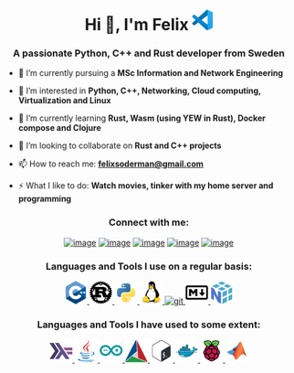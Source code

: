 <h1 align="center">Hi 👋, I'm Felix <img src="https://raw.githubusercontent.com/devicons/devicon/master/icons/vscode/vscode-original.svg" width="36px" height="36px" alt="VSCode"></h1>
<h3 align="center">A passionate Python, C++ and Rust developer from Sweden</h3>

- 🔭 I’m currently pursuing a **MSc Information and Network Engineering**

- 👀 I’m interested in **Python, C++, Networking, Cloud computing, Virtualization and Linux**

- 🌱 I’m currently learning **Rust, Wasm (using YEW in Rust), Docker compose and Clojure**

- 👯 I’m looking to collaborate on **Rust and C++ projects**

- 📫 How to reach me: **felixsoderman@gmail.com**

- ⚡ What I like to do: **Watch movies, tinker with my home server and programming**

<h3 align="center">Connect with me:</h3>
<div align="center">
  
[![image](https://img.shields.io/badge/Gmail-D14836?style=for-the-badge&logo=gmail&logoColor=white)](mailto:felixsoderman@gmail.com)
[![image](https://img.shields.io/badge/LinkedIn-0077B5?style=for-the-badge&logo=linkedin&logoColor=white)](https://www.linkedin.com/in/felixsoderman/)
[![image](https://img.shields.io/badge/Instagram-E4405F?style=for-the-badge&logo=instagram&logoColor=white)](https://www.instagram.com/felixcool200/)
[![image](https://img.shields.io/badge/Twitter-1DA1F2?style=for-the-badge&logo=twitter&logoColor=white)](https://twitter.com/felixcool200)
[![image](https://img.shields.io/badge/Discord-%235865F2.svg?style=for-the-badge&logo=discord&logoColor=white)](https://discordapp.com/users/231703062165585921)

</div>

<h3 align="center">Languages and Tools I use on a regular basis:</h3>

<p align="center"> 
  <a href="https://en.cppreference.com/w/" target="_blank"> 
    <img src="https://raw.githubusercontent.com/devicons/devicon/master/icons/cplusplus/cplusplus-original.svg" alt="cpp" width="40" height="40"/> 
  </a>
  <a href="https://www.rust-lang.org/" target="_blank"> 
    <img src="https://raw.githubusercontent.com/devicons/devicon/master/icons/rust/rust-plain.svg" alt="rust" width="40" height="40"/> 
  </a> 
  <a href="https://www.python.org" target="_blank"> 
    <img src="https://raw.githubusercontent.com/devicons/devicon/master/icons/python/python-original.svg" alt="python" width="40" height="40"/> 
  </a>  
  <a href="https://www.linux.org/" target="_blank"> 
    <img src="https://raw.githubusercontent.com/devicons/devicon/master/icons/linux/linux-original.svg" alt="linux" width="40" height="40"/> 
  </a> 
  <a href="https://git-scm.com/" target="_blank"> 
    <img src="https://www.vectorlogo.zone/logos/git-scm/git-scm-icon.svg" alt="git" width="40" height="40"/> 
  </a>
  <a href="https://www.markdownguide.org/" target="_blank"> 
    <img src="https://raw.githubusercontent.com/devicons/devicon/master/icons/markdown/markdown-original.svg" alt="markdown" width="40" height="40"/> 
  </a>
  <a href="https://numpy.org/" target="_blank"> 
    <img src="https://raw.githubusercontent.com/devicons/devicon/master/icons/numpy/numpy-original.svg" alt="numpy" width="40" height="40"/> 
  </a>
</p>


<h3 align="center">Languages and Tools I have used to some extent:</h3>

<p align="center"> 
  <a href="https://www.haskell.org/" target="_blank"> 
    <img src="https://raw.githubusercontent.com/devicons/devicon/master/icons/haskell/haskell-original.svg" alt="haskell" width="40" height="40"/> 
  </a>
  <a href="https://www.java.com/" target="_blank"> 
    <img src="https://raw.githubusercontent.com/devicons/devicon/master/icons/java/java-original.svg" alt="java" width="40" height="40"/> 
  </a>
  <a href="https://www.arduino.cc/" target="_blank"> 
    <img src="https://raw.githubusercontent.com/devicons/devicon/master/icons/arduino/arduino-original.svg" alt="arduino" width="40" height="40"/> 
  </a>
  <a href="https://cmake.org/" target="_blank"> 
    <img src="https://raw.githubusercontent.com/devicons/devicon/master/icons/cmake/cmake-original.svg" alt="cmake" width="40" height="40"/> 
  </a>
  <a href="https://www.gnu.org/software/bash/" target="_blank"> 
    <img src="https://raw.githubusercontent.com/devicons/devicon/master/icons/bash/bash-original.svg" alt="bash" width="40" height="40"/> 
  </a>
  <a href="https://www.docker.com/" target="_blank"> 
    <img src="https://raw.githubusercontent.com/devicons/devicon/master/icons/docker/docker-original.svg" alt="docker" width="40" height="40"/> 
  </a>
  <a href="https://www.raspberrypi.com/" target="_blank"> 
    <img src="https://raw.githubusercontent.com/devicons/devicon/master/icons/raspberrypi/raspberrypi-original.svg" alt="rpi" width="40" height="40"/> 
  </a>
  <a href="https://se.mathworks.com/products/matlab.html" target="_blank"> 
    <img src="https://raw.githubusercontent.com/devicons/devicon/master/icons/matlab/matlab-original.svg" alt="matlab" width="40" height="40"/> 
  </a>
  <!--<a href="" target="_blank"> 
    <img src="" alt="" width="40" height="40"/> 
  </a>-->
</p>

<!---
felixcool200/felixcool200 is a ✨ special ✨ repository because its `README.md` (this file) appears on your GitHub profile.
You can click the Preview link to take a look at your changes.
--->
